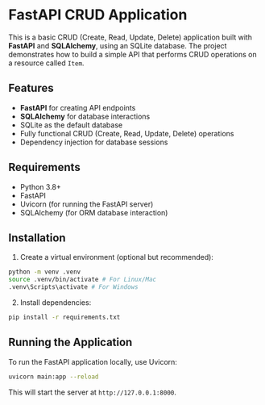
# FastAPI CRUD Application

This is a basic CRUD (Create, Read, Update, Delete) application built with **FastAPI** and **SQLAlchemy**, using an SQLite database. The project demonstrates how to build a simple API that performs CRUD operations on a resource called `Item`.

## Features

- **FastAPI** for creating API endpoints
- **SQLAlchemy** for database interactions
- SQLite as the default database
- Fully functional CRUD (Create, Read, Update, Delete) operations
- Dependency injection for database sessions

## Requirements

- Python 3.8+
- FastAPI
- Uvicorn (for running the FastAPI server)
- SQLAlchemy (for ORM database interaction)

## Installation

1. Create a virtual environment (optional but recommended):

```bash
python -m venv .venv
source .venv/bin/activate # For Linux/Mac
.venv\Scripts\activate # For Windows
```

2. Install dependencies:

```bash
pip install -r requirements.txt
```

## Running the Application

To run the FastAPI application locally, use Uvicorn:

```bash
uvicorn main:app --reload
```

This will start the server at `http://127.0.0.1:8000`.